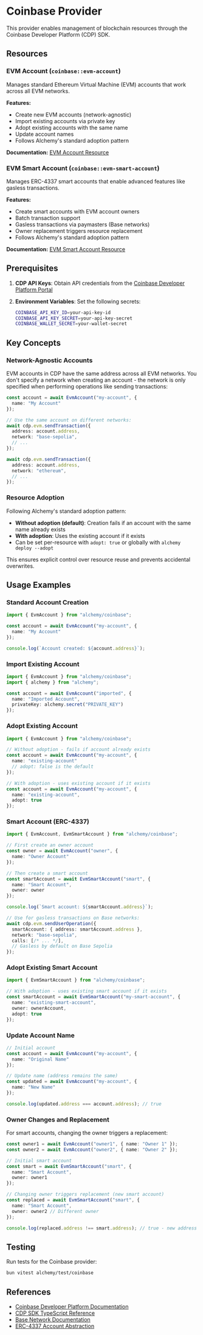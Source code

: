 # Coinbase Provider

This provider enables management of blockchain resources through the Coinbase Developer Platform (CDP) SDK.

## Resources

### EVM Account (`coinbase::evm-account`)

Manages standard Ethereum Virtual Machine (EVM) accounts that work across all EVM networks.

**Features:**
- Create new EVM accounts (network-agnostic)
- Import existing accounts via private key
- Adopt existing accounts with the same name
- Update account names
- Follows Alchemy's standard adoption pattern

**Documentation:** [EVM Account Resource](./evm-account.ts)

### EVM Smart Account (`coinbase::evm-smart-account`)

Manages ERC-4337 smart accounts that enable advanced features like gasless transactions.

**Features:**
- Create smart accounts with EVM account owners
- Batch transaction support
- Gasless transactions via paymasters (Base networks)
- Owner replacement triggers resource replacement
- Follows Alchemy's standard adoption pattern

**Documentation:** [EVM Smart Account Resource](./evm-smart-account.ts)

## Prerequisites

1. **CDP API Keys**: Obtain API credentials from the [Coinbase Developer Platform Portal](https://portal.cdp.coinbase.com/)

2. **Environment Variables**: Set the following secrets:
   ```bash
   COINBASE_API_KEY_ID=your-api-key-id
   COINBASE_API_KEY_SECRET=your-api-key-secret
   COINBASE_WALLET_SECRET=your-wallet-secret
   ```

## Key Concepts

### Network-Agnostic Accounts

EVM accounts in CDP have the same address across all EVM networks. You don't specify a network when creating an account - the network is only specified when performing operations like sending transactions:

```typescript
const account = await EvmAccount("my-account", {
  name: "My Account"
});

// Use the same account on different networks:
await cdp.evm.sendTransaction({
  address: account.address,
  network: "base-sepolia",
  // ...
});

await cdp.evm.sendTransaction({
  address: account.address,
  network: "ethereum", 
  // ...
});
```

### Resource Adoption

Following Alchemy's standard adoption pattern:
- **Without adoption (default)**: Creation fails if an account with the same name already exists
- **With adoption**: Uses the existing account if it exists
- Can be set per-resource with `adopt: true` or globally with `alchemy deploy --adopt`

This ensures explicit control over resource reuse and prevents accidental overwrites.

## Usage Examples

### Standard Account Creation

```typescript
import { EvmAccount } from "alchemy/coinbase";

const account = await EvmAccount("my-account", {
  name: "My Account"
});

console.log(`Account created: ${account.address}`);
```

### Import Existing Account

```typescript
import { EvmAccount } from "alchemy/coinbase";
import { alchemy } from "alchemy";

const account = await EvmAccount("imported", {
  name: "Imported Account",
  privateKey: alchemy.secret("PRIVATE_KEY")
});
```

### Adopt Existing Account

```typescript
import { EvmAccount } from "alchemy/coinbase";

// Without adoption - fails if account already exists
const account = await EvmAccount("my-account", {
  name: "existing-account"
  // adopt: false is the default
});

// With adoption - uses existing account if it exists
const account = await EvmAccount("my-account", {
  name: "existing-account",
  adopt: true
});
```

### Smart Account (ERC-4337)

```typescript
import { EvmAccount, EvmSmartAccount } from "alchemy/coinbase";

// First create an owner account
const owner = await EvmAccount("owner", {
  name: "Owner Account"
});

// Then create a smart account
const smartAccount = await EvmSmartAccount("smart", {
  name: "Smart Account",
  owner: owner
});

console.log(`Smart account: ${smartAccount.address}`);

// Use for gasless transactions on Base networks:
await cdp.evm.sendUserOperation({
  smartAccount: { address: smartAccount.address },
  network: "base-sepolia",
  calls: [/* ... */],
  // Gasless by default on Base Sepolia
});
```

### Adopt Existing Smart Account

```typescript
import { EvmSmartAccount } from "alchemy/coinbase";

// With adoption - uses existing smart account if it exists
const smartAccount = await EvmSmartAccount("my-smart-account", {
  name: "existing-smart-account",
  owner: ownerAccount,
  adopt: true
});
```

### Update Account Name

```typescript
// Initial account
const account = await EvmAccount("my-account", {
  name: "Original Name"
});

// Update name (address remains the same)
const updated = await EvmAccount("my-account", {
  name: "New Name"
});

console.log(updated.address === account.address); // true
```

### Owner Changes and Replacement

For smart accounts, changing the owner triggers a replacement:

```typescript
const owner1 = await EvmAccount("owner1", { name: "Owner 1" });
const owner2 = await EvmAccount("owner2", { name: "Owner 2" });

// Initial smart account
const smart = await EvmSmartAccount("smart", {
  name: "Smart Account",
  owner: owner1
});

// Changing owner triggers replacement (new smart account)
const replaced = await EvmSmartAccount("smart", {
  name: "Smart Account",
  owner: owner2 // Different owner
});

console.log(replaced.address !== smart.address); // true - new address
```

## Testing

Run tests for the Coinbase provider:

```bash
bun vitest alchemy/test/coinbase
```

## References

- [Coinbase Developer Platform Documentation](https://docs.cdp.coinbase.com/)
- [CDP SDK TypeScript Reference](https://coinbase.github.io/cdp-sdk/typescript/)
- [Base Network Documentation](https://docs.base.org/)
- [ERC-4337 Account Abstraction](https://eips.ethereum.org/EIPS/eip-4337)